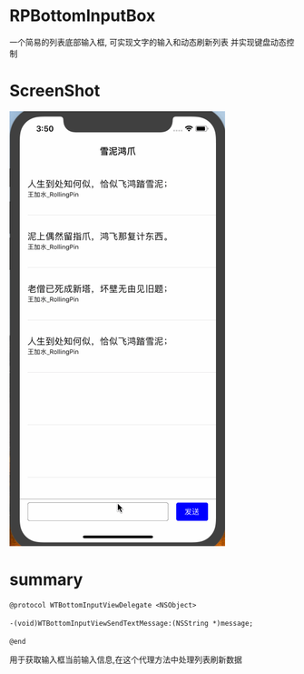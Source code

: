 # RPBottomInputBox
一个简易的列表底部输入框, 可实现文字的输入和动态刷新列表
并实现键盘动态控制

# ScreenShot
![image](https://github.com/RollingPin/RPBottomInputBox/blob/master/RPBottomInputBox/RPBottomInputBox/gif_RPBottomInputBox.gif)

# summary

```
@protocol WTBottomInputViewDelegate <NSObject>

-(void)WTBottomInputViewSendTextMessage:(NSString *)message;

@end
```
用于获取输入框当前输入信息,在这个代理方法中处理列表刷新数据
